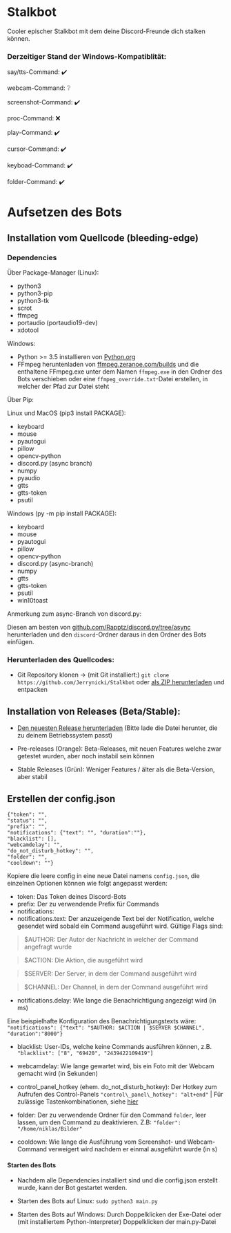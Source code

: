 # Stalkbot

Cooler epischer Stalkbot mit dem deine Discord-Freunde dich stalken können.

### Derzeitiger Stand der Windows-Kompatiblität:

say/tts-Command: ✔️

webcam-Command: ❔

screenshot-Command: ✔️

proc-Command: ❌

play-Command: ✔️

cursor-Command: ✔️

keyboad-Command: ✔️

folder-Command: ✔️

# Aufsetzen des Bots

## Installation vom Quellcode (bleeding-edge)

### Dependencies

Über Package-Manager (Linux):
* python3
* python3-pip
* python3-tk
* scrot
* ffmpeg
* portaudio (portaudio19-dev)
* xdotool

Windows:
* Python >= 3.5 installieren von [Python.org](https://python.org/downloads)
* FFmpeg heruntenladen von [ffmpeg.zeranoe.com/builds](https://ffmpeg.zeranoe.com/builds/) und die enthaltene FFmpeg.exe unter dem Namen `ffmpeg.exe` in den Ordner des Bots verschieben oder eine `ffmpeg_override.txt`-Datei erstellen, in welcher der Pfad zur Datei steht

Über Pip:

Linux und MacOS (pip3 install PACKAGE):

* keyboard
* mouse
* pyautogui
* pillow
* opencv-python
* discord.py (async branch)
* numpy
* pyaudio
* gtts
* gtts-token
* psutil

Windows (py -m pip install PACKAGE):

* keyboard
* mouse
* pyautogui
* pillow
* opencv-python
* discord.py (async-branch)
* numpy
* gtts
* gtts-token
* psutil
* win10toast

Anmerkung zum async-Branch von discord.py:

Diesen am besten von [github.com/Rapptz/discord.py/tree/async](https://github.com/Rapptz/discord.py/tree/async) herunterladen und den `discord`-Ordner daraus in den Ordner des Bots einfügen.

### Herunterladen des Quellcodes:
* Git Repository klonen -> (mit Git installiert:) `git clone https://github.com/Jerrynicki/Stalkbot` oder [als ZIP herunterladen](https://github.com/Jerrynicki/Stalkbot/archive/master.zip) und entpacken

## Installation von Releases (Beta/Stable):
* [Den neuesten Release herunterladen](https://github.com/Jerrynicki/Stalkbot/releases) (Bitte lade die Datei herunter, die zu deinem Betriebssystem passt)

* Pre-releases (Orange): Beta-Releases, mit neuen Features welche zwar getestet wurden, aber noch instabil sein können
* Stable Releases (Grün): Weniger Features / älter als die Beta-Version, aber stabil

## Erstellen der config.json
```
{"token": "", 
"status": "",
"prefix": "",
"notifications": {"text": "", "duration":""},
"blacklist": [],
"webcamdelay": "",
"do_not_disturb_hotkey": "",
"folder": "",
"cooldown": ""}
```

Kopiere die leere config in eine neue Datei namens `config.json`, die einzelnen Optionen können wie folgt angepasst werden:
* token: Das Token deines Discord-Bots
* prefix: Der zu verwendende Prefix für Commands
* notifications:
* notifications.text: Der anzuzeigende Text bei der Notification, welche gesendet wird sobald ein Command ausgeführt wird. Gültige Flags sind:
> $AUTHOR: Der Autor der Nachricht in welcher der Command angefragt wurde

> $ACTION: Die Aktion, die ausgeführt wird

> $SERVER: Der Server, in dem der Command ausgeführt wird

> $CHANNEL: Der Channel, in dem der Command ausgeführt wird

* notifications.delay: Wie lange die Benachrichtigung angezeigt wird (in ms)

Eine beispielhafte Konfiguration des Benachrichtigungstexts wäre:
`"notifications": {"text": "$AUTHOR: $ACTION | $SERVER $CHANNEL", "duration":"8000"}`

* blacklist: User-IDs, welche keine Commands ausführen können, z.B.
`"blacklist": ["8", "69420", "2439422109419"]`

* webcamdelay: Wie lange gewartet wird, bis ein Foto mit der Webcam gemacht wird (in Sekunden)

* control\_panel\_hotkey (ehem. do\_not\_disturb\_hotkey): Der Hotkey zum Aufrufen des Control-Panels
`"control\_panel\_hotkey": "alt+end"` | Für zulässige Tastenkombinationen, siehe [hier](https://github.com/boppreh/keyboard#keyboard.all_modifiers)

* folder: Der zu verwendende Ordner für den Command `folder`, leer lassen, um den Command zu deaktivieren. Z.B: `"folder": "/home/niklas/Bilder"`

* cooldown: Wie lange die Ausführung vom Screenshot- und Webcam-Command verweigert wird nachdem er einmal ausgeführt wurde (in s)

#### Starten des Bots

* Nachdem alle Dependencies installiert sind und die config.json erstellt wurde, kann der Bot gestartet werden.

* Starten des Bots auf Linux: `sudo python3 main.py`

* Starten des Bots auf Windows: Durch Doppelklicken der Exe-Datei oder (mit installiertem Python-Interpreter) Doppelklicken der main.py-Datei
